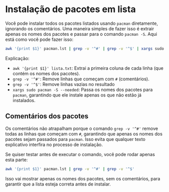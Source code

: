 # Instalação de pacotes em lista

Você pode instalar todos os pacotes listados usando `pacman` diretamente, ignorando os comentários. Uma maneira simples de fazer isso é extrair apenas os nomes dos pacotes e passar para o comando `pacman -S`. Aqui está como você pode fazer isso:

```bash
awk '{print $1}' pacman.lst | grep -v '^#' | grep -v '^$' | xargs sudo pacman -S --needed
```

Explicação:
- `awk '{print $1}' lista.txt`: Extrai a primeira coluna de cada linha (que contém os nomes dos pacotes).
- `grep -v '^#'`: Remove linhas que começam com `#` (comentários).
- `grep -v '^$'`: Remove linhas vazias no resultado
- `xargs sudo pacman -S --needed`: Passa os nomes dos pacotes para `pacman`, garantindo que ele instale apenas os que não estão já instalados.

## Comentários dos pacotes

Os comentários não atrapalham porque o comando `grep -v '^#'` remove todas as linhas que começam com `#`, garantindo que apenas os nomes dos pacotes sejam passados para `pacman`. Isso evita que qualquer texto explicativo interfira no processo de instalação.

Se quiser testar antes de executar o comando, você pode rodar apenas esta parte:

```bash
awk '{print $1}' pacman.lst | grep -v '^#' | grep -v '^$'
```

Isso vai mostrar apenas os nomes dos pacotes, sem os comentários, para garantir que a lista esteja correta antes de instalar.

